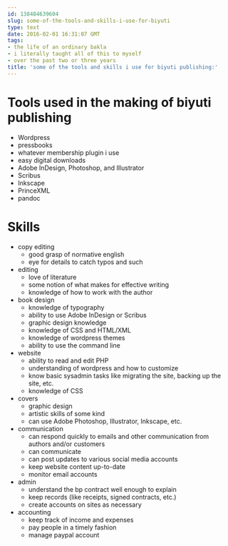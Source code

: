 ```yaml
---
id: 138484639604
slug: some-of-the-tools-and-skills-i-use-for-biyuti
type: text
date: 2016-02-01 16:31:07 GMT
tags:
- the life of an ordinary bakla
- i literally taught all of this to myself
- over the past two or three years
title: 'some of the tools and skills i use for biyuti publishing:'
---
```

# Tools used in the making of biyuti publishing

- Wordpress
- pressbooks
- whatever membership plugin i use
- easy digital downloads
- Adobe InDesign, Photoshop, and Illustrator
- Scribus
- Inkscape
- PrinceXML
- pandoc

# Skills

- copy editing
    - good grasp of normative english
    - eye for details to catch typos and such
- editing
    - love of literature
    - some notion of what makes for effective writing
    - knowledge of how to work with the author
- book design
    - knowledge of typography
    - ability to use Adobe InDesign or Scribus
    - graphic design knowledge
    - knowledge of CSS and HTML/XML
    - knowledge of wordpress themes
    - ability to use the command line
- website
    - ability to read and edit PHP
    - understanding of wordpress and how to customize
    - know basic sysadmin tasks like migrating the site, backing up the site, etc.
    - knowledge of CSS
- covers
    - graphic design
    - artistic skills of some kind
    - can use Adobe Photoshop, Illustrator, Inkscape, etc.
- communication
    - can respond quickly to emails and other communication from authors and/or customers
    - can communicate 
    - can post updates to various social media accounts
    - keep website content up-to-date
    - monitor email accounts
- admin
    - understand the bp contract well enough to explain
    - keep records (like receipts, signed contracts, etc.)
    - create accounts on sites as necessary
- accounting
    - keep track of income and expenses
    - pay people in a timely fashion
    - manage paypal account